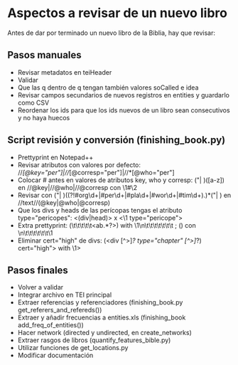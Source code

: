 # Aspectos a revisar de un nuevo libro

Antes de dar por terminado un nuevo libro de la Biblia, hay que revisar:

## Pasos manuales
- Revisar metadatos en teiHeader
- Validar
- Que las q dentro de q tengan también valores soCalled e idea
- Revisar campos secundarios de nuevos registros en entities y guardarlo como CSV
- Reordenar los ids para que los ids nuevos de un libro sean consecutivos y no haya huecos


## Script revisión y conversión (finishing_book.py)
- Prettyprint en Notepad++
- Revisar atributos con valores por defecto: //*[@key="per"]|//*[@corresp="per"]|//*[@who="per"]
- Colocar # antes en valores de atributos key, who y corresp: ("| )([a-z])	 en //@key|//@who|//@corresp con \1#\2
- Revisar con ("| )((?!#org\d+|#per\d+|#pla\d+|#wor\d+|#tim\d+).)*("| ) en //text//(@key|@who|@corresp)
- Que los divs y heads de las perícopas tengas el atributo type="pericopes": <(div|head)> x <\1 type="pericope"> 
- Extra prettyprint: (\t\t\t\t\t<ab.*?>) with \1\n\t\t\t\t\t\t\t ; (</ab>) con \n\t\t\t\t\t\t\1
- Eliminar  cert="high" de divs: (<div [^>]*? type="chapter" [^>]*?) cert="high"> with \1>

## Pasos finales
- Volver a validar
- Integrar archivo en TEI principal
- Extraer referencias y referenciadores (finishing_book.py get_referers_and_refereds())
- Extraer y añadir frecuencias a entities.xls (finishing_book add_freq_of_entities())
- Hacer network (directed y undirected, en create_networks)
- Extraer rasgos de libros (quantify_features_bible.py)
- Utilizar funciones de get_locations.py
- Modificar documentación

